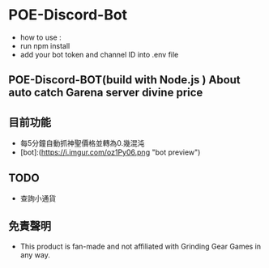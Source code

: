 # POE-Discord-Bot
- how to use : 
- run npm install
- add your bot token and channel ID into .env file

## POE-Discord-BOT(build with Node.js ) About auto catch Garena server divine price

## 目前功能
-   每5分鐘自動抓神聖價格並轉為0.幾混沌
- [bot]:(https://i.imgur.com/oz1Py06.png "bot preview")

## TODO
-   查詢小通貨

## 免責聲明
-   This product is fan-made and not affiliated with Grinding Gear Games in any way.